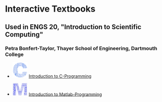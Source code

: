 # Interactive Textbooks
## Used in ENGS 20, "Introduction to Scientific Computing"
### Petra Bonfert-Taylor, Thayer School of Engineering, Dartmouth College



* <img src="c-programming/external/CProgrammingLogo.png" alt="C Logo" width="50"/> [Introduction to C-Programming](https://petrabt.github.io/c-programming) 

* <img src="matlab-programming/external/MatlabProgrammingLogo.png" alt="Matlab Logo" width="50"/> [Introduction to Matlab-Programming](https://petrabt.github.io/matlab-programming) 
